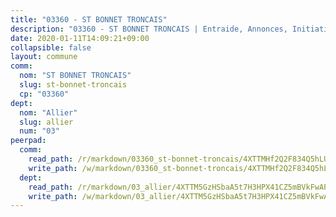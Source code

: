 ```yaml
---
title: "03360 - ST BONNET TRONCAIS"
description: "03360 - ST BONNET TRONCAIS | Entraide, Annonces, Initiatives"
date: 2020-01-11T14:09:21+09:00
collapsible: false
layout: commune
comm:
  nom: "ST BONNET TRONCAIS"
  slug: st-bonnet-troncais
  cp: "03360"
dept:
  nom: "Allier"
  slug: allier
  num: "03"
peerpad:
  comm:
    read_path: /r/markdown/03360_st-bonnet-troncais/4XTTMHf2Q2F834Q5hLUfemZq3gR2kgMrFFDm6ZV3DQL3WWPDu
    write_path: /w/markdown/03360_st-bonnet-troncais/4XTTMHf2Q2F834Q5hLUfemZq3gR2kgMrFFDm6ZV3DQL3WWPDu-K3TgTjXqd1uM5Z6yybR1b9GpNVVRJx4vDab97eBduTj5fdomnDkm33vQ4E4C5mGu6NmxA63ZsFkqfiwitHfFQKoM2Vgohyun8uLuuCt5xkyDh4ABp9dcTDyXhiVpM5fgw31qKY6F
  dept:
    read_path: /r/markdown/03_allier/4XTTM5GzHSbaA5t7H3HPX41CZ5mBVkFwAP4hDd5RoBY2JsEAy
    write_path: /w/markdown/03_allier/4XTTM5GzHSbaA5t7H3HPX41CZ5mBVkFwAP4hDd5RoBY2JsEAy-K3TgTfK63S9nh1XDKRdQM5CC7MJ5PWSrKVUCPKbSrFQ3cakeCH8tQGdUR9DTAz4uGC38FSNg947MKdwTpPPt11GSCbnkNPZdBTNtwdL7kw34FMS1ADZJRkGgd1Xx6qPUaEUtuBP3
---
```



